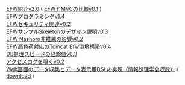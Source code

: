 <a href="https://efwgrp.github.io/efw4_online_ppt/EFW紹介v2.0/index.html">EFW紹介v2.0</a> ( 
<a href="https://efwgrp.github.io/efw4_online_ppt/EFWとMVCの比較v0.1/index.html">EFWとMVCの比較v0.1</a>  )<br>
<a href="https://efwgrp.github.io/efw4_online_ppt/EFWプログラミングv1.4/index.html">EFWプログラミングv1.4</a><br>
<a href="https://efwgrp.github.io/efw4_online_ppt/EFWセキュリティ関連v0.2/index.html">EFWセキュリティ関連v0.2</a><br>
<a href="https://efwgrp.github.io/efw4_online_ppt/EFWサンプルSkeletonのデザイン説明v0.3/index.html">EFWサンプルSkeletonのデザイン説明v0.3</a><br>
<a href="https://efwgrp.github.io/efw4_online_ppt/EFW Nashorn非推薦の影響v0.2/index.html">EFW Nashorn非推薦の影響v0.2</a><br>
<a href="https://efwgrp.github.io/efw4_online_ppt/EFW高負荷対応のTomcat Efw環境構築v0.4/index.html">EFW高負荷対応のTomcat Efw環境構築v0.4</a><br>
<a href="https://efwgrp.github.io/efw4_online_ppt/DB処理スピードの経験値v0.3/index.html">DB処理スピードの経験値v0.3</a><br>
<a href="https://efwgrp.github.io/efw4_online_ppt/ACアクセスログを覗くv0.2/index.html">アクセスログを覗くv0.2</a><br>
<a href="http://id.nii.ac.jp/1001/00147552/">Web画面のデータ収集とデータ表示用DSLの実現（情報処理学会収録）</a> ( <a href="データ収集とデータ表示DSLの実現.pdf">download</a> )<br>

